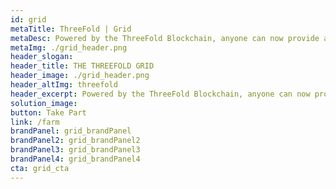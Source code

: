 ```yaml
---
id: grid
metaTitle: ThreeFold | Grid
metaDesc: Powered by the ThreeFold Blockchain, anyone can now provide and utilize Internet capacity without any intermediaries. A new Internet era has arrived, one governed by the people.
metaImg: ./grid_header.png
header_slogan: 
header_title: THE THREEFOLD GRID
header_image: ./grid_header.png
header_altImg: threefold
header_excerpt: Powered by the ThreeFold Blockchain, anyone can now provide and utilize Internet capacity without any intermediaries. A new Internet era has arrived, one governed by the people.
solution_image: 
button: Take Part
link: /farm
brandPanel: grid_brandPanel
brandPanel2: grid_brandPanel2
brandPanel3: grid_brandPanel3
brandPanel4: grid_brandPanel4
cta: grid_cta
---
```

